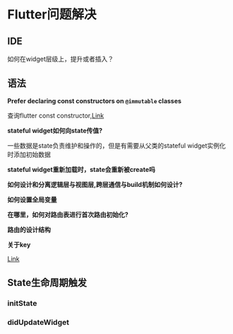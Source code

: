 # Flutter问题解决

## IDE

如何在widget层级上，提升或者插入？

## 语法

**Prefer declaring const constructors on `@immutable` classes**

查询flutter const constructor,[Link](https://stackoverflow.com/questions/21744677/how-does-the-const-constructor-actually-work)

**stateful widget如何向state传值?**

一些数据是state负责维护和操作的，但是有需要从父类的stateful widget实例化时添加初始数据

**stateful widget重新加载时，state会重新被create吗**

**如何设计和分离逻辑层与视图层,跨层通信与build机制如何设计?**

**如何设置全局变量**

**在哪里，如何对路由表进行首次路由初始化?**

**路由的设计结构**

**关于key**

[Link](https://dhruvnakum.xyz/keys-in-flutter-uniquekey-valuekey-objectkey-pagestoragekey-globalkey)

## State生命周期触发

### initState

### didUpdateWidget